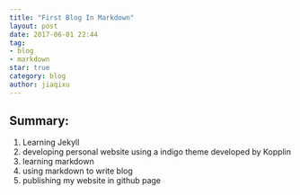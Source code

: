 ```yaml
---
title: "First Blog In Markdown"
layout: post
date: 2017-06-01 22:44
tag:
- blog
- markdown
star: true
category: blog
author: jiaqixu
---
```


## Summary:

1. Learning Jekyll 
2. developing personal website using a indigo theme developed by Kopplin
3. learning markdown 
4. using markdown to write blog
5. publishing my website in github page 
